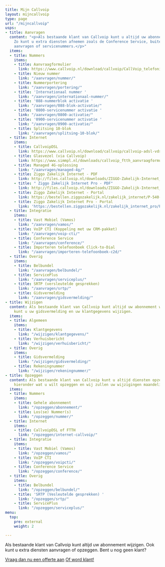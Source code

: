 ```yaml
---
title: Mijn Callvoip
layout: mijncallvoip
type: page
url: "/mijncallvoip"
usps:
- title: Aanvragen
  content: "<p>Als bestaande klant van Callvoip kunt u altijd uw abonnement uitbreiden.
    Zo kunt u extra diensten afnemen zoals de Conference Service, buitenlandse nummers
    aanvragen of servicenummers.</p>"
  items:
  - title: Nummers
    items:
    - title: Aanvraagformulier
      link: https://www.callvoip.nl/download/callvoip/CallVoip_telefonie_aanvraagformulier.pdf
    - title: Nieuw nummer
      link: "/aanvragen/nummer/"
    - title: Nummerportering
      link: "/aanvragen/portering/"
    - title: 'Internationaal nummer '
      link: "/aanvragen/internationaal-nummer/"
    - title: '088-nummerblok activatie '
      link: "/aanvragen/088-blok-activatie/"
    - title: '0800-servicenummer activatie '
      link: "/aanvragen/0800-activatie/"
    - title: '0900-servicenummer activatie '
      link: "/aanvragen/0900-activatie/"
    - title: Splitsing 10-blok
      link: "/aanvragen/splitsing-10-blok/"
  - title: Internet
    items:
    - title: CallvoipDSL
      link: https://www.callvoip.nl/download/callvoip/callvoip-adsl-vdsl_aanvraagformulier.pdf
    - title: Glasvezel (via Callvoip)
      link: https://www.simmpl.nl/downloads/callvoip_ftth_aanvraagformulier.pdf
    - title: Managed 4G-oplossing
      link: "/aanvragen/managed-4g/"
    - title: Ziggo Zakelijk Internet - PDF
      link: http://files.callvoip.nl/downloads/ZIGGO-Zakelijk-Internet_variabel-IP.pdf
    - title: " Ziggo Zakelijk Internet Pro - PDF"
      link: http://files.callvoip.nl/downloads/ZIGGO-Zakelijk-Internet_Pro.pdf
    - title: Ziggo Zakelijk Internet - Portal
      link: https://bestellen.ziggozakelijk.nl/zakelijk_internet/P-540-U7383
    - title: Ziggo Zakelijk Internet Pro - Portal
      link: 'https://bestellen.ziggozakelijk.nl/zakelijk_internet_pro/P-540-U7383 '
  - title: Integratie
    items:
    - title: Vast Mobiel (Vamos)
      link: "/aanvragen/vamos/"
    - title: VoIP CTI (Koppeling met uw CRM-pakket)
      link: "/aanvragen/voip-cti/"
    - title: Conference Service
      link: "/aanvragen/conference/"
    - title: Importeren telefoonboek Click-to-Dial
      link: "/aanvragen/importeren-telefoonboek-c2d/"
  - title: Overig
    items:
    - title: Belbundel
      link: "/aanvragen/belbundel/"
    - title: ServicePlus
      link: "/aanvragen/serviceplus/"
    - title: SRTP (versleutelde gesprekken)
      link: "/aanvragen/srtp/"
    - title: Gidsvermelding
      link: "/aanvragen/gidsvermelding/"
- title: Wijzigen
  content: Als bestaande klant van Callvoip kunt altijd uw abonnement wijzigen. Zo
    kunt u uw gidsvermelding en uw klantgegevens wijzigen.
  items:
  - title: Algemeen
    items:
    - title: Klantgegevens
      link: "/wijzigen/klantgegevens/"
    - title: Verhuisbericht
      link: "/wijzigen/verhuisbericht/"
  - title: Overig
    items:
    - title: Gidsvermelding
      link: "/wijzigen/gidsvermelding/"
    - title: Rekeningnummer
      link: "/wijzigen/rekeningnummer/"
- title: Opzeggen
  content: Als bestaande klant van Callvoip kunt u altijd diensten opzeggen. Kies
    hieronder wat u wilt opzeggen en wij zullen uw wijzigingen maandelijks doorvoeren.
  items:
  - title: Nummers
    items:
    - title: Gehele abonnement
      link: "/opzeggen/abonnement/"
    - title: Los(se) Nummer(s)
      link: "/opzeggen/nummer/"
  - title: Internet
    items:
    - title: CallvoipDSL of FTTH
      link: "/opzeggen/internet-callvoip/"
  - title: Integratie
    items:
    - title: Vast Mobiel (Vamos)
      link: "/opzeggen/vamos/"
    - title: VoIP CTI
      link: "/opzeggen/voipcti/"
    - title: Conference Service
      link: "/opzeggen/conference/"
  - title: Overig
    items:
    - title: Belbundel
      link: "/opzeggen/belbundel/"
    - title: 'SRTP (Vesleutelde gesprekken) '
      link: "/opzeggen/srtp/"
    - title: ServicePlus
      link: "/opzeggen/serviceplus/"
menu:
  top:
    pre: external
    weight: 2

---
```

Als bestaande klant van Callvoip kunt altijd uw abonnement wijzigen. Ook kunt u extra diensten aanvragen of opzeggen. Bent u nog geen klant?


<a href="/offerte/" class="button-outline button-outline-secondary">Vraag dan nu een offerte aan</a> <a href="https://www.callvoip.nl/download/callvoip/CallVoip_telefonie_aanvraagformulier.pdf" class="button">Of word klant!</a>